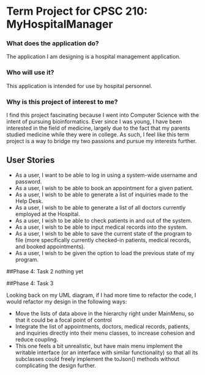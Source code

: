 # Term Project for CPSC 210: MyHospitalManager

### What does the application do?

The application I am designing is a hospital management application.

### Who will use it?

This application is intended for use by hospital personnel.

### Why is this project of interest to me?

I find this project fascinating because I went into Computer Science with the intent of pursuing bioinformatics.
Ever since I was young, I have been interested in the field of medicine, largely due to the fact that my parents
studied medicine while they were in college. As such, I feel like this term project is a way to bridge my two passions
and pursue my interests further.

## User Stories
- As a user, I want to be able to log in using a system-wide username and password.
- As a user, I wish to be able to book an appointment for a given patient.
- As a user, I wish to be able to generate a list of inquiries made to the Help Desk.
- As a user, I wish to be able to generate a list of all doctors currently employed at the Hospital.
- As a user, I wish to be able to check patients in and out of the system.
- As a user, I wish to be able to input medical records into the system.
- As a user, I wish to be able to save the current state of the program to file (more specifically 
currently checked-in patients,  medical records, and booked appointments).
- As a user, I wish to be given the option to load the previous state of my program.

##Phase 4: Task 2
nothing yet

##Phase 4: Task 3

Looking back on my UML diagram, if I had more time to refactor the code, I would refactor my design in the following
ways: 
- Move the lists of data above in the hierarchy right under MainMenu, so that it could be a focal point of control
- Integrate the list of appointments, doctors, medical records, patients, and inquiries directly into their menu 
classes, to increase cohesion and reduce coupling.
- This one feels a bit unrealistic, but have main menu implement the writable interface (or an interface with similar
functionality) so that all its subclasses could freely implement the toJson() methods without complicating the design
further.
